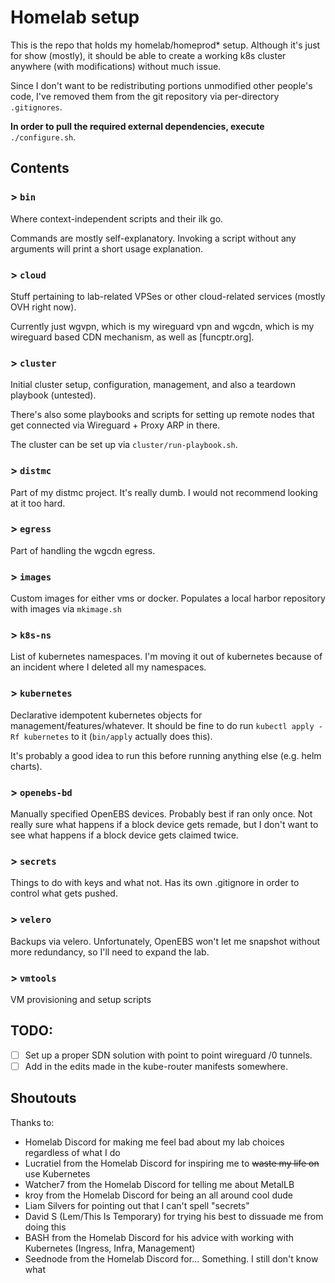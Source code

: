 # Homelab setup

This is the repo that holds my homelab/homeprod* setup. 
Although it's just for show (mostly), it should be able to create a working k8s cluster anywhere (with modifications) without much issue.

Since I don't want to be redistributing portions unmodified other people's code, I've removed them from the git repository via per-directory `.gitignores`.

**In order to pull the required external dependencies, execute** `./configure.sh`.

## Contents

### > `bin`

Where context-independent scripts and their ilk go. 

Commands are mostly self-explanatory. 
Invoking a script without any arguments will print a short usage explanation.

### > `cloud`

Stuff pertaining to lab-related VPSes or other cloud-related services (mostly OVH right now).

Currently just wgvpn, which is my wireguard vpn and wgcdn, which is my wireguard based CDN mechanism, as well as [funcptr.org].

### > `cluster`

Initial cluster setup, configuration, management, and also a teardown playbook (untested).

There's also some playbooks and scripts for setting up remote nodes that get connected via Wireguard + Proxy ARP in there.

The cluster can be set up via `cluster/run-playbook.sh`.

### > `distmc`

Part of my distmc project. It's really dumb. I would not recommend looking at it too hard.

### > `egress`

Part of handling the wgcdn egress.

### > `images`

Custom images for either vms or docker.
Populates a local harbor repository with images via `mkimage.sh`

### > `k8s-ns`

List of kubernetes namespaces. I'm moving it out of kubernetes because of an incident where I deleted all my namespaces.

### > `kubernetes`

Declarative idempotent kubernetes objects for management/features/whatever.
It should be fine to do run `kubectl apply -Rf kubernetes` to it (`bin/apply` actually does this).

It's probably a good idea to run this before running anything else (e.g. helm charts).

### > `openebs-bd`

Manually specified OpenEBS devices. Probably best if ran only once.
Not really sure what happens if a block device gets remade, but I don't want to see what happens if a block device gets claimed twice.

### > `secrets`

Things to do with keys and what not. Has its own .gitignore in order to control what gets pushed.

### > `velero`

Backups via velero. Unfortunately, OpenEBS won't let me snapshot without more redundancy, so I'll need to expand the lab.

### > `vmtools`

VM provisioning and setup scripts

## TODO:

- [ ] Set up a proper SDN solution with point to point wireguard /0 tunnels.
- [ ] Add in the edits made in the kube-router manifests somewhere.

## Shoutouts

Thanks to:
- Homelab Discord for making me feel bad about my lab choices regardless of what I do
- Lucratiel from the Homelab Discord for inspiring me to ~~waste my life on~~ use Kubernetes 
- Watcher7 from the Homelab Discord for telling me about MetalLB
- kroy from the Homelab Discord for being an all around cool dude
- Liam Silvers for pointing out that I can't spell "secrets"
- David S (Lem/This Is Temporary) for trying his best to dissuade me from doing this
- BASH from the Homelab Discord for his advice with working with Kubernetes (Ingress, Infra, Management)
- Seednode from the Homelab Discord for... Something. I still don't know what